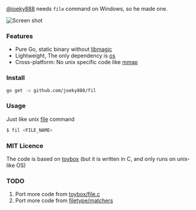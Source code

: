 [@joeky888](https://github.com/joeky888) needs `file` command on Windows, so he made one.

![Screen shot](https://i.imgur.com/SiV176F.png)

### Features

* Pure Go, static binary without [libmagic](http://darwinsys.com/file)
* Lightweight, The only dependency is [os](https://golang.org/pkg/os)
* Cross-platform: No unix specific code like [mmap](https://godoc.org/golang.org/x/exp/mmap)

### Install

```sh
go get -u github.com/joeky888/fil
```

### Usage

Just like unix [file](https://en.wikipedia.org/wiki/File_(command)) command

```sh
$ fil <FILE_NAME>
```

### MIT Licence

The code is based on [toybox](https://en.wikipedia.org/wiki/Toybox) (but it is written in C, and only runs on unix-like OS)

### TODO

1. Port more code from [toybox/file.c](https://github.com/landley/toybox/blob/master/toys/posix/file.c)
2. Port more code from [filetype/matchers](https://github.com/h2non/filetype/tree/master/matchers)
